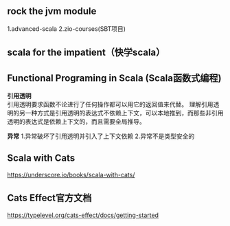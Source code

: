 
## rock the jvm module
1.advanced-scala
2.zio-courses(SBT项目)        

## scala for the impatient（快学scala）

## Functional Programing in Scala (Scala函数式编程)  

**引用透明**    
引用透明要求函数不论进行了任何操作都可以用它的返回值来代替。 理解引用透明的另一种方式是引用透明的表达式不依赖上下文，可以本地推到，而那些非引用透明的表达式是依赖上下文的，而且需要全局推导。 


**异常**
1.异常破坏了引用透明并引入了上下文依赖
2.异常不是类型安全的


## Scala with Cats
https://underscore.io/books/scala-with-cats/

## Cats Effect官方文档
https://typelevel.org/cats-effect/docs/getting-started



